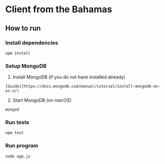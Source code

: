 # Client from the Bahamas

## How to run

### Install dependencies

```
npm install
```

### Setup MongoDB

1. Install MongoDB (if you do not have installed already)

```
[Guide](https://docs.mongodb.com/manual/tutorial/install-mongodb-on-os-x/)
```

2. Start MongoDB (on macOS)

```
mongod
```

### Run tests

```
npm test
```

### Run program

```
node app.js
```
